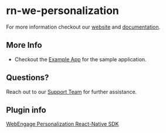 # rn-we-personalization

For more information checkout our [website](https://webengage.com/) and [documentation](https://docs.webengage.com/docs/react-native-app-in-line-content).

## More Info
- Checkout the [Example App](https://github.com/WebEngage/react-native-we-personalization) for the sample application.

## Questions?
Reach out to our [Support Team](https://webengage.com/) for further assistance.

## Plugin info
[WebEngage Personalization React-Native SDK](https://www.npmjs.com/package/rn-we-personalization)

